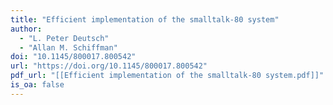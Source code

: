 ```yaml
---
title: "Efficient implementation of the smalltalk-80 system"
author:
  - "L. Peter Deutsch"
  - "Allan M. Schiffman"
doi: "10.1145/800017.800542"
url: "https://doi.org/10.1145/800017.800542"
pdf_url: "[[Efficient implementation of the smalltalk-80 system.pdf]]"
is_oa: false
---
```

